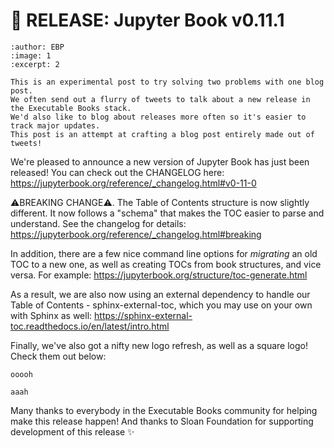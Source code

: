 # 🚀 RELEASE: Jupyter Book v0.11.1

```{post} 2021-06-05
:author: EBP
:image: 1
:excerpt: 2
```

```{note}
This is an experimental post to try solving two problems with one blog post.
We often send out a flurry of tweets to talk about a new release in the Executable Books stack.
We'd also like to blog about releases more often so it's easier to track major updates.
This post is an attempt at crafting a blog post entirely made out of tweets!
```

We're pleased to announce a new version of Jupyter Book has just been released! You can check out the CHANGELOG here: https://jupyterbook.org/reference/_changelog.html#v0-11-0

⚠BREAKING CHANGE⚠.
The Table of Contents structure is now slightly different. It now follows a "schema" that makes the TOC easier to parse and understand. See the changelog for details: https://jupyterbook.org/reference/_changelog.html#breaking

In addition, there are a few nice command line options for *migrating* an old TOC to a new one, as well as creating TOCs from book structures, and vice versa. For example: https://jupyterbook.org/structure/toc-generate.html

As a result, we are also now using an external dependency to handle our Table of Contents - sphinx-external-toc, which you may use on your own with Sphinx as well: https://sphinx-external-toc.readthedocs.io/en/latest/intro.html

Finally, we've also got a nifty new logo refresh, as well as a square logo!
Check them out below:

```{figure} https://github.com/executablebooks/jupyter-book/blob/master/docs/images/logo.png?raw=true
ooooh
```

```{figure} https://github.com/executablebooks/jupyter-book/blob/master/docs/images/logo-square.png?raw=true
aaah
```

Many thanks to everybody in the Executable Books community for helping make this release happen! And thanks to Sloan Foundation for supporting development of this release ✨
